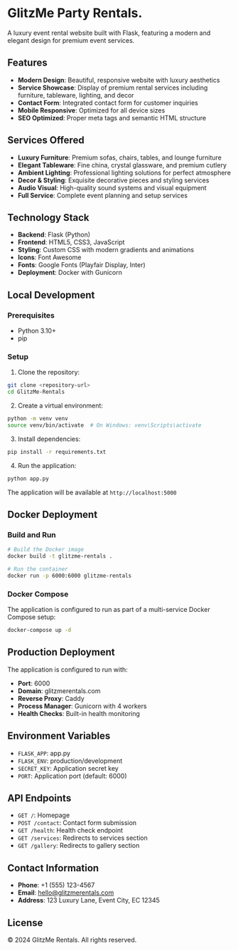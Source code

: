 # GlitzMe Party Rentals.

A luxury event rental website built with Flask, featuring a modern and elegant design for premium event services.

## Features

- **Modern Design**: Beautiful, responsive website with luxury aesthetics
- **Service Showcase**: Display of premium rental services including furniture, tableware, lighting, and decor
- **Contact Form**: Integrated contact form for customer inquiries
- **Mobile Responsive**: Optimized for all device sizes
- **SEO Optimized**: Proper meta tags and semantic HTML structure

## Services Offered

- **Luxury Furniture**: Premium sofas, chairs, tables, and lounge furniture
- **Elegant Tableware**: Fine china, crystal glassware, and premium cutlery
- **Ambient Lighting**: Professional lighting solutions for perfect atmosphere
- **Decor & Styling**: Exquisite decorative pieces and styling services
- **Audio Visual**: High-quality sound systems and visual equipment
- **Full Service**: Complete event planning and setup services

## Technology Stack

- **Backend**: Flask (Python)
- **Frontend**: HTML5, CSS3, JavaScript
- **Styling**: Custom CSS with modern gradients and animations
- **Icons**: Font Awesome
- **Fonts**: Google Fonts (Playfair Display, Inter)
- **Deployment**: Docker with Gunicorn

## Local Development

### Prerequisites

- Python 3.10+
- pip

### Setup

1. Clone the repository:
```bash
git clone <repository-url>
cd GlitzMe-Rentals
```

2. Create a virtual environment:
```bash
python -m venv venv
source venv/bin/activate  # On Windows: venv\Scripts\activate
```

3. Install dependencies:
```bash
pip install -r requirements.txt
```

4. Run the application:
```bash
python app.py
```

The application will be available at `http://localhost:5000`

## Docker Deployment

### Build and Run

```bash
# Build the Docker image
docker build -t glitzme-rentals .

# Run the container
docker run -p 6000:6000 glitzme-rentals
```

### Docker Compose

The application is configured to run as part of a multi-service Docker Compose setup:

```bash
docker-compose up -d
```

## Production Deployment

The application is configured to run with:
- **Port**: 6000
- **Domain**: glitzmerentals.com
- **Reverse Proxy**: Caddy
- **Process Manager**: Gunicorn with 4 workers
- **Health Checks**: Built-in health monitoring

## Environment Variables

- `FLASK_APP`: app.py
- `FLASK_ENV`: production/development
- `SECRET_KEY`: Application secret key
- `PORT`: Application port (default: 6000)

## API Endpoints

- `GET /`: Homepage
- `POST /contact`: Contact form submission
- `GET /health`: Health check endpoint
- `GET /services`: Redirects to services section
- `GET /gallery`: Redirects to gallery section

## Contact Information

- **Phone**: +1 (555) 123-4567
- **Email**: hello@glitzmerentals.com
- **Address**: 123 Luxury Lane, Event City, EC 12345

## License

© 2024 GlitzMe Rentals. All rights reserved. 